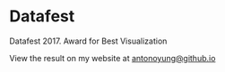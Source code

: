 # Datafest
Datafest 2017. Award for Best Visualization

View the result on my website at antonoyung@github.io  
